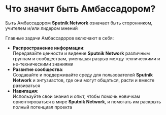 # Что значит быть Амбассадором?

Быть Амбассадором **Sputnik Network** означает быть сторонником, учителем и/или лидером мнений

Главные задачи Амбассадоров включают в себя:

* **Распространение информации**: \
  Передавайте ценности и видение **Sputnik Network** различным группам и сообществам, уменьшая разрыв между техническими и не-техническими знаниями
* **Развитие сообщества**: \
  Создавайте и поддерживайте среду для пользователей **Sputnik Network** и энтузиастов, где они могут общаться, расти и вместе развиваться
* **Навигация**: \
  Используйте свои знания и опыт, чтобы помочь новичкам ориентироваться в мире **Sputnik Network**, и помогать им раскрыть полный потенциал проекта
